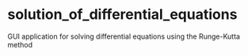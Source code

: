 # solution_of_differential_equations
GUI application for solving differential equations using the Runge-Kutta method

